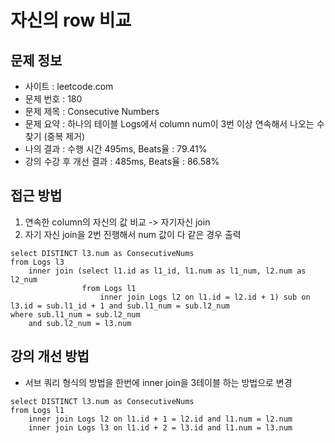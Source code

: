 # 자신의 row 비교

## 문제 정보

- 사이트 : leetcode.com
- 문제 번호 : 180
- 문제 제목 : Consecutive Numbers
- 문제 요약 : 하나의 테이블 Logs에서 column num이 3번 이상 연속해서 나오는 수 찾기 (중복 제거)
- 나의 결과 : 수행 시간 495ms, Beats율 : 79.41%
- 강의 수강 후 개선 결과 : 485ms, Beats율 : 86.58%

## 접근 방법

1. 연속한 column의 자신의 값 비교 -> 자기자신 join
2. 자기 자신 join을 2번 진행해서 num 값이 다 같은 경우 출력

```
select DISTINCT l3.num as ConsecutiveNums
from Logs l3
    inner join (select l1.id as l1_id, l1.num as l1_num, l2.num as l2_num
                from Logs l1
                    inner join Logs l2 on l1.id = l2.id + 1) sub on l3.id = sub.l1_id + 1 and sub.l1_num = sub.l2_num
where sub.l1_num = sub.l2_num
    and sub.l2_num = l3.num
```

## 강의 개선 방법

- 서브 쿼리 형식의 방법을 한번에 inner join을 3테이블 하는 방법으로 변경

```
select DISTINCT l3.num as ConsecutiveNums
from Logs l1
    inner join Logs l2 on l1.id + 1 = l2.id and l1.num = l2.num
    inner join Logs l3 on l1.id + 2 = l3.id and l1.num = l3.num
```
